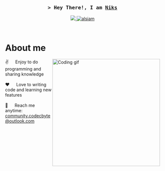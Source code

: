<!--
<h2 align="center">
  Welcome to Al Code World!
  <img src="https://media.giphy.com/media/hvRJCLFzcasrR4ia7z/giphy.gif" width="28">
</h2>
-->


<!-- Intro  -->
<h3 align="center">
        <samp>&gt; Hey There!, I am
                <b><a target="_blank" href="https://alsiam.com">Niks</a></b>
        </samp>
</h3>



<p align="center">
 
 <a href="https://twitter.com/codecbyte" target="_blank">
  <img src="https://img.shields.io/badge/Twitter-1DA1F2?style=for-the-badge&logo=twitter&logoColor=white" />
 </a>
 <a href="https://instagram.com/codecbyte" target="_blank">
  <img src="https://img.shields.io/badge/Instagram-fe4164?style=for-the-badge&logo=instagram&logoColor=white" alt="alsiam" />
 </a> 
 
</p>
<br />

<!-- About Section -->
 # About me
 
<p>
 <img align="right" width="350" src="/assets/programmer.gif" alt="Coding gif" />
  
 ✌️ &emsp; Enjoy to do programming and sharing knowledge <br/><br/>
 ❤️ &emsp; Love to writing code and learning new features<br/><br/>
 📧 &emsp; Reach me anytime: community.codecbyte@outlook.com<br/><br/>
 

